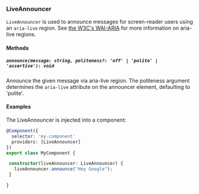 ### LiveAnnouncer
`LiveAnnouncer` is used to announce messages for screen-reader users using an `aria-live` region.
See [the W3C's WAI-ARIA](https://www.w3.org/TR/wai-aria/states_and_properties#aria-live)
for more information on aria-live regions. 

#### Methods

##### `announce(message: string, politeness?: 'off' | 'polite' | 'assertive'): void`
Announce the given message via aria-live region. The politeness argument determines the 
`aria-live` attribute on the announcer element, defaulting to 'polite'.

#### Examples
The LiveAnnouncer is injected into a component:
```ts
@Component({
  selector: 'my-component'
  providers: [LiveAnnouncer]
})
export class MyComponent {

 constructor(liveAnnouncer: LiveAnnouncer) {
   liveAnnouncer.announce("Hey Google");
 }

}
```
